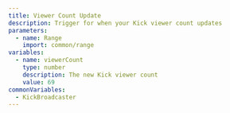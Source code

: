 ```yaml
---
title: Viewer Count Update
description: Trigger for when your Kick viewer count updates
parameters:
  - name: Range
    import: common/range
variables:
  - name: viewerCount
    type: number
    description: The new Kick viewer count
    value: 69
commonVariables:
  - KickBroadcaster
---
```

